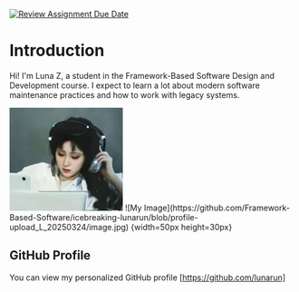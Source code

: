 [![Review Assignment Due Date](https://classroom.github.com/assets/deadline-readme-button-22041afd0340ce965d47ae6ef1cefeee28c7c493a6346c4f15d667ab976d596c.svg)](https://classroom.github.com/a/0MOLbOcH)
# Introduction
Hi! I'm Luna Z, a student in the Framework-Based Software Design and Development course. 
I expect to learn a lot about modern software maintenance practices and how to work with legacy systems.

<img src="https://github.com/Framework-Based-Software/icebreaking-lunarun/blob/profile-upload_L_20250324/image.jpg" width="200px">
![My Image](https://github.com/Framework-Based-Software/icebreaking-lunarun/blob/profile-upload_L_20250324/image.jpg) {width=50px height=30px} <!-- Link to the uploaded image -->

## GitHub Profile

You can view my personalized GitHub profile [https://github.com/lunarun]

